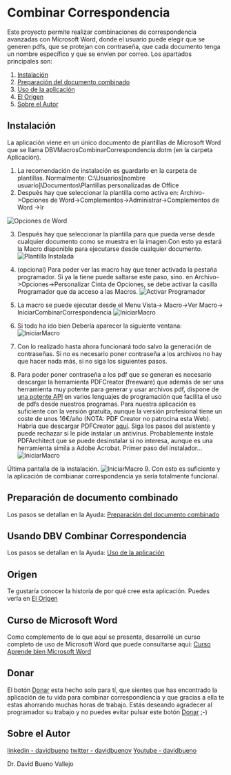 # Combinar Correspondencia
 Este proyecto permite realizar combinaciones de correspondencia avanzadas con Microsoft Word, donde el usuario puede elegir que se generen pdfs, que se protejan con contraseña, que cada documento tenga un nombre específico y que se envíen por correo. Los apartados principales son:
 
1. [Instalación](https://github.com/davidbuenov/CombinarCorrespondencia#instalaci%C3%B3n)
2. [Preparación del documento combinado](https://github.com/davidbuenov/CombinarCorrespondencia/blob/main/Ayuda.md#preparaci%C3%B3n-del-documento-combinado)
3. [Uso de la aplicación](https://github.com/davidbuenov/CombinarCorrespondencia/blob/main/Ayuda.md#usando-dbv-combinar-correspondencia)
4. [El Origen](https://github.com/davidbuenov/CombinarCorrespondencia/blob/main/origen.md)
5. [Sobre el Autor](https://github.com/davidbuenov/CombinarCorrespondencia/blob/main/README.md#sobre-el-autor) 
 
## Instalación
La aplicación viene en un único documento de plantillas de Microsoft Word que se llama DBVMacrosCombinarCorrespondencia.dotm (en la carpeta Aplicación). 
1. La recomendación de instalación es guardarlo en la carpeta de plantillas. Normalmente: C:\Usuarios\[nombre usuario]\Documentos\Plantillas personalizadas de Office
2. Después hay que seleccionar la plantilla como activa en: Archivo->Opciones de Word->Complementos->Administrar->Complementos de Word ->Ir

![Opciones de Word](Imagenes/OpcionesdeWord.jpg)

3. Después hay que seleccionar la plantilla para que pueda verse desde cualquier documento como se muestra en la imagen.Con esto ya estará la Macro disponible para ejecutarse desde cualquier documento.
![Plantilla Instalada](Imagenes/PlantillasInicio.jpg)
 
 4. (opcional) Para poder ver las macro hay que tener activada la pestaña programador. Si ya la tiene puede saltarse este paso, sino. en Archivo->Opciones->Personalizar Cinta de Opciones, se debe activar la casilla Programador que da acceso a las Macros.
  ![Activar Programador](Imagenes/ActivarProgramador.jpg)
 5. La macro se puede ejecutar desde el Menu Vista-> Macro->Ver Macro-> IniciarCombinarCorrespondencia
 ![IniciarMacro](Imagenes/IniciarMacro.jpg)
 6. Si todo ha ido bien Debería aparecer la siguiente ventana:
 ![IniciarMacro](Imagenes/FormularioCombinar.jpg)
 7. Con lo realizado hasta ahora funcionará todo salvo la generación de contraseñas. Si no es necesario poner contraseña a los archivos no hay que hacer nada más, si no siga los siguientes pasos.
 8. Para poder poner contraseña a los pdf que se generan es necesario descargar la herramienta PDFCreator (freeware) que además de ser una herramienta muy potente para generar y usar archivos pdf, dispone de [una potente API](https://docs.pdfforge.org/pdfcreator/en/pdfcreator/com-interface/) en varios lenguajes de programación que facilita el uso de pdfs desde nuestros programas. Para nuestra aplicación es suficiente con la versión gratuita, aunque la versión profesional tiene un coste de unos 16€/año (NOTA: PDF Creator no patrocina esta Web). Habría que descargar PDFCreator [aquí](https://www.pdfforge.org/pdfcreator/download).  Siga los pasos del asistente y puede rechazar si le pide instalar un antivirus. Probablemente instale PDFArchitect que se puede desinstalar si no interesa, aunque es una herramienta simila a Adobe Acrobat.
 Primer paso del instalador...
 ![IniciarMacro](Imagenes/PDFCreator1.jpg)
 
 Última pantalla de la instalación.
 ![IniciarMacro](Imagenes/PDFCreator2.jpg)
 9. Con esto es suficiente y la aplicación de combianar correspondencia ya sería totalmente funcional.
 
 ## Preparación de documento combinado
 Los pasos se detallan en la Ayuda: [Preparación del documento combinado](https://github.com/davidbuenov/CombinarCorrespondencia/blob/main/Ayuda.md#preparaci%C3%B3n-del-documento-combinado)

## Usando DBV Combinar Correspondencia
Los pasos se detallan en la Ayuda: [Uso de la aplicación](https://github.com/davidbuenov/CombinarCorrespondencia/blob/main/Ayuda.md#usando-dbv-combinar-correspondencia)

## Origen
Te gustaría conocer la historia de por qué cree esta aplicación. Puedes verla en [El Origen](https://github.com/davidbuenov/CombinarCorrespondencia/blob/main/origen.md)

## Curso de Microsoft Word

Como complemento de lo que aquí se presenta, desarrollé un curso completo de uso de Microsoft Word que puede consultarse aquí: [Curso Aprende bien Microsoft Word](https://www.udemy.com/course/aprendemicrosoftword/?referralCode=53B4CF7B7C08F59F4EBA)

## Donar
El botón [Donar](https://www.paypal.com/donate?hosted_button_id=J5DXQN5VCBTVE) esta hecho solo para tí, que sientes que has encontrado la aplicación de tu vida para combinar correspondiencia y que gracias a ella te estas ahorrando muchas horas de trabajo. Estás deseando agradecer al programador su trabajo y no puedes evitar pulsar este botón [Donar](https://www.paypal.com/donate?hosted_button_id=J5DXQN5VCBTVE)  ;-)

 ## Sobre el Autor
  [linkedin - davidbueno](https://www.linkedin.com/in/davidbueno/)
  [twitter - davidbuenov](https://twitter.com/davidbuenov)
  [Youtube - davidbueno ](https://www.youtube.com/davidbueno)
  
  Dr. David Bueno Vallejo
 
 
